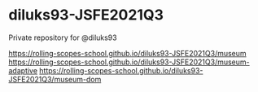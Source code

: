 # diluks93-JSFE2021Q3
Private repository for @diluks93

https://rolling-scopes-school.github.io/diluks93-JSFE2021Q3/museum
https://rolling-scopes-school.github.io/diluks93-JSFE2021Q3/museum-adaptive
https://rolling-scopes-school.github.io/diluks93-JSFE2021Q3/museum-dom